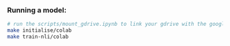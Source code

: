 
### Running a model:

```bash
# run the scripts/mount_gdrive.ipynb to link your gdrive with the google colab
make initialise/colab
make train-nli/colab
```
